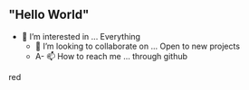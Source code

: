 ## "Hello World"
- 👀 I’m interested in ...  Everything
  - 💞️ I’m looking to collaborate on ... Open to new projects
  - A- 📫 How to reach me ... through github

<!---
mnp188/mnp188 is a ✨ special ✨ repository because its `README.md` (this file) appears on your GitHub profile.
You can click the Preview link to take a look at your changes.
--->red
